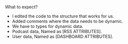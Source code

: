 What to expect?
- I edited the code to the structure that works for us.
- Added comments where the data needs to be dynamic.
- We have to types for dynamic data.
- Podcast data, Named as [RSS ATTRIBUTES].
- User data, Named as [DASHBOARD ATTRIBUTES].
